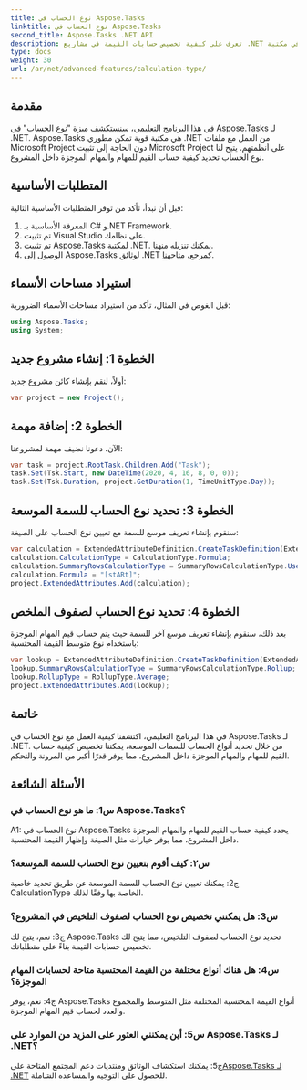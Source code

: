 ```yaml
---
title: نوع الحساب في Aspose.Tasks
linktitle: نوع الحساب في Aspose.Tasks
second_title: Aspose.Tasks .NET API
description: تعرف على كيفية تخصيص حسابات القيمة في مشاريع .NET باستخدام نوع الحساب في مكتبة Aspose.Tasks.
type: docs
weight: 30
url: /ar/net/advanced-features/calculation-type/
---
```

## مقدمة

في هذا البرنامج التعليمي، سنستكشف ميزة "نوع الحساب" في Aspose.Tasks لـ .NET. Aspose.Tasks هي مكتبة قوية تمكن مطوري .NET من العمل مع ملفات Microsoft Project دون الحاجة إلى تثبيت Microsoft Project على أنظمتهم. يتيح لنا نوع الحساب تحديد كيفية حساب القيم للمهام والمهام الموجزة داخل المشروع.

## المتطلبات الأساسية

قبل أن نبدأ، تأكد من توفر المتطلبات الأساسية التالية:

1. المعرفة الأساسية بـ C# و.NET Framework.
2. تم تثبيت Visual Studio على نظامك.
3.  تم تثبيت Aspose.Tasks لمكتبة .NET. يمكنك تنزيله من[هنا](https://releases.aspose.com/tasks/net/).
4.  الوصول إلى Aspose.Tasks لوثائق .NET كمرجع، متاح[هنا](https://reference.aspose.com/tasks/net/).

## استيراد مساحات الأسماء

قبل الغوص في المثال، تأكد من استيراد مساحات الأسماء الضرورية:

```csharp
using Aspose.Tasks;
using System;


```

## الخطوة 1: إنشاء مشروع جديد

أولاً، لنقم بإنشاء كائن مشروع جديد:

```csharp
var project = new Project();
```

## الخطوة 2: إضافة مهمة

الآن، دعونا نضيف مهمة لمشروعنا:

```csharp
var task = project.RootTask.Children.Add("Task");
task.Set(Tsk.Start, new DateTime(2020, 4, 16, 8, 0, 0));
task.Set(Tsk.Duration, project.GetDuration(1, TimeUnitType.Day));
```

## الخطوة 3: تحديد نوع الحساب للسمة الموسعة

سنقوم بإنشاء تعريف موسع للسمة مع تعيين نوع الحساب على الصيغة:

```csharp
var calculation = ExtendedAttributeDefinition.CreateTaskDefinition(ExtendedAttributeTask.Date5, null);
calculation.CalculationType = CalculationType.Formula;
calculation.SummaryRowsCalculationType = SummaryRowsCalculationType.UseFormula;
calculation.Formula = "[stARt]";
project.ExtendedAttributes.Add(calculation);
```

## الخطوة 4: تحديد نوع الحساب لصفوف الملخص

بعد ذلك، سنقوم بإنشاء تعريف موسع آخر للسمة حيث يتم حساب قيم المهام الموجزة باستخدام نوع متوسط القيمة المحتسبة:

```csharp
var lookup = ExtendedAttributeDefinition.CreateTaskDefinition(ExtendedAttributeTask.Cost1, null);
lookup.SummaryRowsCalculationType = SummaryRowsCalculationType.Rollup;
lookup.RollupType = RollupType.Average;
project.ExtendedAttributes.Add(lookup);
```

## خاتمة

في هذا البرنامج التعليمي، اكتشفنا كيفية العمل مع نوع الحساب في Aspose.Tasks لـ .NET. من خلال تحديد أنواع الحساب للسمات الموسعة، يمكننا تخصيص كيفية حساب القيم للمهام والمهام الموجزة داخل المشروع، مما يوفر قدرًا أكبر من المرونة والتحكم.

## الأسئلة الشائعة

### س1: ما هو نوع الحساب في Aspose.Tasks؟

A1: نوع الحساب في Aspose.Tasks يحدد كيفية حساب القيم للمهام والمهام الموجزة داخل المشروع، مما يوفر خيارات مثل الصيغة وإظهار القيمة المحتسبة.

### س٢: كيف أقوم بتعيين نوع الحساب للسمة الموسعة؟

ج2: يمكنك تعيين نوع الحساب للسمة الموسعة عن طريق تحديد خاصية CalculationType الخاصة بها وفقًا لذلك.

### س3: هل يمكنني تخصيص نوع الحساب لصفوف التلخيص في المشروع؟

ج3: نعم، يتيح لك Aspose.Tasks تحديد نوع الحساب لصفوف التلخيص، مما يتيح لك تخصيص حسابات القيمة بناءً على متطلباتك.

### س4: هل هناك أنواع مختلفة من القيمة المحتسبة متاحة لحسابات المهام الموجزة؟

ج4: نعم، يوفر Aspose.Tasks أنواع القيمة المحتسبة المختلفة مثل المتوسط والمجموع والعدد لحساب قيم المهام الموجزة.

### س5: أين يمكنني العثور على المزيد من الموارد على Aspose.Tasks لـ .NET؟

 ج5: يمكنك استكشاف الوثائق ومنتديات دعم المجتمع المتاحة على[Aspose.Tasks لـ .NET](https://reference.aspose.com/tasks/net/) للحصول على التوجيه والمساعدة الشاملة.